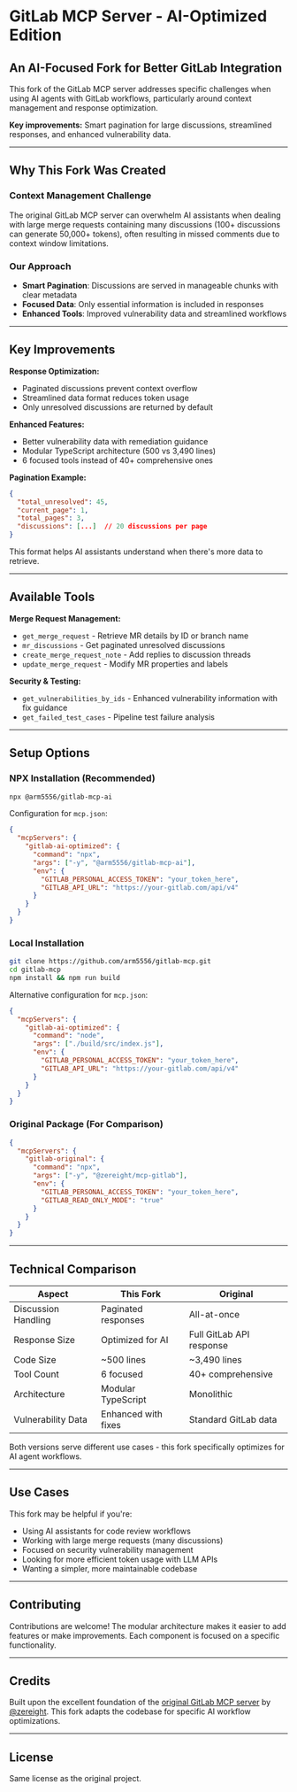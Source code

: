 # GitLab MCP Server - AI-Optimized Edition

## An AI-Focused Fork for Better GitLab Integration

This fork of the GitLab MCP server addresses specific challenges when using AI agents with GitLab workflows, particularly around context management and response optimization.

**Key improvements:** Smart pagination for large discussions, streamlined responses, and enhanced vulnerability data.

---

## Why This Fork Was Created

### Context Management Challenge
The original GitLab MCP server can overwhelm AI assistants when dealing with large merge requests containing many discussions (100+ discussions can generate 50,000+ tokens), often resulting in missed comments due to context window limitations.

### Our Approach
- **Smart Pagination**: Discussions are served in manageable chunks with clear metadata
- **Focused Data**: Only essential information is included in responses
- **Enhanced Tools**: Improved vulnerability data and streamlined workflows

---

## Key Improvements

**Response Optimization:**
- Paginated discussions prevent context overflow
- Streamlined data format reduces token usage
- Only unresolved discussions are returned by default

**Enhanced Features:**
- Better vulnerability data with remediation guidance
- Modular TypeScript architecture (500 vs 3,490 lines)
- 6 focused tools instead of 40+ comprehensive ones

**Pagination Example:**
```json
{
  "total_unresolved": 45,
  "current_page": 1,
  "total_pages": 3,
  "discussions": [...]  // 20 discussions per page
}
```

This format helps AI assistants understand when there's more data to retrieve.

---

## Available Tools

**Merge Request Management:**
- `get_merge_request` - Retrieve MR details by ID or branch name
- `mr_discussions` - Get paginated unresolved discussions  
- `create_merge_request_note` - Add replies to discussion threads
- `update_merge_request` - Modify MR properties and labels

**Security & Testing:**
- `get_vulnerabilities_by_ids` - Enhanced vulnerability information with fix guidance
- `get_failed_test_cases` - Pipeline test failure analysis

---

## Setup Options

### NPX Installation (Recommended)
```bash
npx @arm5556/gitlab-mcp-ai
```

Configuration for `mcp.json`:
```json
{
  "mcpServers": {
    "gitlab-ai-optimized": {
      "command": "npx",
      "args": ["-y", "@arm5556/gitlab-mcp-ai"],
      "env": {
        "GITLAB_PERSONAL_ACCESS_TOKEN": "your_token_here",
        "GITLAB_API_URL": "https://your-gitlab.com/api/v4"
      }
    }
  }
}
```

### Local Installation
```bash
git clone https://github.com/arm5556/gitlab-mcp.git
cd gitlab-mcp
npm install && npm run build
```

Alternative configuration for `mcp.json`:
```json
{
  "mcpServers": {
    "gitlab-ai-optimized": {
      "command": "node",
      "args": ["./build/src/index.js"],
      "env": {
        "GITLAB_PERSONAL_ACCESS_TOKEN": "your_token_here",
        "GITLAB_API_URL": "https://your-gitlab.com/api/v4"
      }
    }
  }
}
```

### Original Package (For Comparison)
```json
{
  "mcpServers": {
    "gitlab-original": {
      "command": "npx",
      "args": ["-y", "@zereight/mcp-gitlab"],
      "env": {
        "GITLAB_PERSONAL_ACCESS_TOKEN": "your_token_here",
        "GITLAB_READ_ONLY_MODE": "true"
      }
    }
  }
}
```

---

## Technical Comparison

| Aspect | This Fork | Original |
|--------|-----------|----------|
| Discussion Handling | Paginated responses | All-at-once |
| Response Size | Optimized for AI | Full GitLab API response |
| Code Size | ~500 lines | ~3,490 lines |
| Tool Count | 6 focused | 40+ comprehensive |
| Architecture | Modular TypeScript | Monolithic |
| Vulnerability Data | Enhanced with fixes | Standard GitLab data |

Both versions serve different use cases - this fork specifically optimizes for AI agent workflows.

---

## Use Cases

This fork may be helpful if you're:
- Using AI assistants for code review workflows
- Working with large merge requests (many discussions)
- Focused on security vulnerability management
- Looking for more efficient token usage with LLM APIs
- Wanting a simpler, more maintainable codebase

---

## Contributing

Contributions are welcome! The modular architecture makes it easier to add features or make improvements. Each component is focused on a specific functionality.

---

## Credits

Built upon the excellent foundation of the [original GitLab MCP server](https://github.com/zereight/mcp-gitlab) by [@zereight](https://github.com/zereight). This fork adapts the codebase for specific AI workflow optimizations.

---

## License

Same license as the original project.
